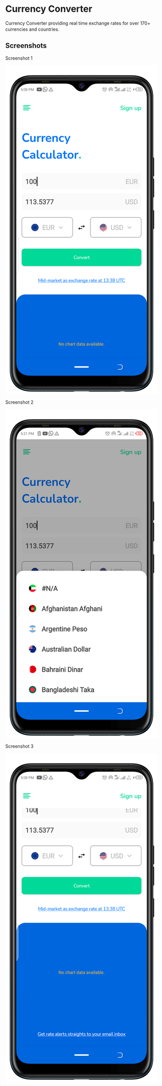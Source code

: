 
# Currency Converter

Currency Converter providing real time exchange rates for over 170+ currencies and countries.　

## Screenshots

Screenshot 1

![App Screenshot](https://github.com/AshaluwalaKazeem/CurrencyConverter/blob/master/Screenshot_20220215-170827.png)

Screenshot 2

![App Screenshot](https://github.com/AshaluwalaKazeem/CurrencyConverter/blob/master/Screenshot_20220215-172116.png)

Screenshot 3

![App Screenshot](https://github.com/AshaluwalaKazeem/CurrencyConverter/blob/master/Screenshot_20220215-170840.png)


